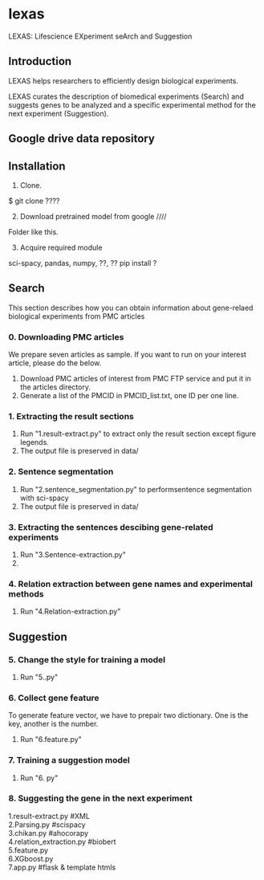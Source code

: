 # lexas
LEXAS: Lifescience EXperiment seArch and Suggestion

## Introduction

LEXAS helps researchers to efficiently design biological experiments.

LEXAS curates the description of biomedical experiments (Search) and suggests genes
to be analyzed and a specific experimental method for the next experiment (Suggestion). 

## Google drive data repository

## Installation

1. Clone.

$ git clone ????

2. Download pretrained model from google ////

Folder like this.

3. Acquire required module

sci-spacy, pandas, numpy, ??, ??
pip install ?


## Search

This section describes how you can obtain information about gene-relaed biological experiments from PMC articles

### 0. Downloading PMC articles

We prepare seven articles as sample. If you want to run on your interest article, please do the below.

1. Download PMC articles of interest from PMC FTP service and put it in the articles directory.
2. Generate a list of the PMCID in PMCID_list.txt, one ID per one line.


### 1. Extracting the result sections

1. Run "1.result-extract.py" to extract only the result section except figure legends.
2. The output file is preserved in data/

### 2. Sentence segmentation

1. Run "2.sentence_segmentation.py" to performsentence segmentation with sci-spacy
2. The output file is preserved in data/

### 3. Extracting the sentences descibing gene-related experiments

1. Run "3.Sentence-extraction.py"
2. 

### 4. Relation extraction between gene names and experimental methods

1. Run "4.Relation-extraction.py"


## Suggestion

### 5. Change the style for training a model

1. Run "5..py"

### 6. Collect gene feature

To generate feature vector, we have to prepair two dictionary.
One is the key, another is the number.

1. Run "6.feature.py"

### 7. Training a suggestion model

1. Run "6. py"

### 8. Suggesting the gene in the next experiment

1.result-extract.py #XML  
2.Parsing.py #scispacy  
3.chikan.py #ahocorapy  
4.relation_extraction.py  #biobert  
5.feature.py  
6.XGboost.py  
7.app.py #flask & template htmls  
